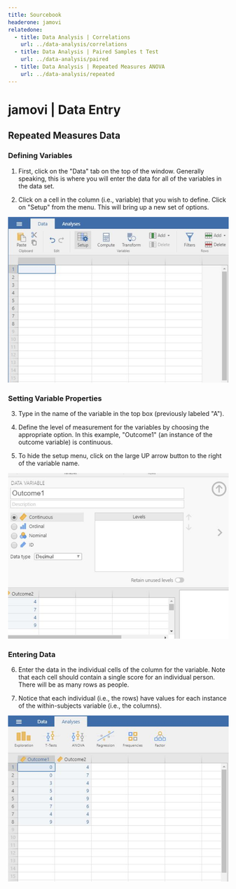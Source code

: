 ```yaml
---
title: Sourcebook
headerone: jamovi
relatedone:
  - title: Data Analysis | Correlations
    url: ../data-analysis/correlations
  - title: Data Analysis | Paired Samples t Test
    url: ../data-analysis/paired
  - title: Data Analysis | Repeated Measures ANOVA
    url: ../data-analysis/repeated
---
```


# jamovi | Data Entry

## Repeated Measures Data

### Defining Variables 

1. First, click on the "Data" tab on the top of the window. Generally speaking, this is where you will enter the data for all of the variables in the data set. 

2. Click on a cell in the column (i.e., variable) that you wish to define. Click on "Setup" from the menu. This will bring up a new set of options. 

<p align="center"><kbd><img src="repeated1.png"></kbd></p>

### Setting Variable Properties

3. Type in the name of the variable in the top box (previously labeled "A").

4. Define the level of measurement for the variables by choosing the appropriate option. In this example, "Outcome1" (an instance of the outcome variable) is continuous. 

5. To hide the setup menu, click on the large UP arrow button to the right of the variable name. 

<p align="center"><kbd><img src="repeated2.png"></kbd></p>

### Entering Data

6. Enter the data in the individual cells of the column for the variable. Note that each cell should contain a single score for an individual person. There will be as many rows as people.

7. Notice that each individual (i.e., the rows) have values for each instance of the within-subjects variable (i.e., the columns). 

<p align="center"><kbd><img src="repeated3.png"></kbd></p>
